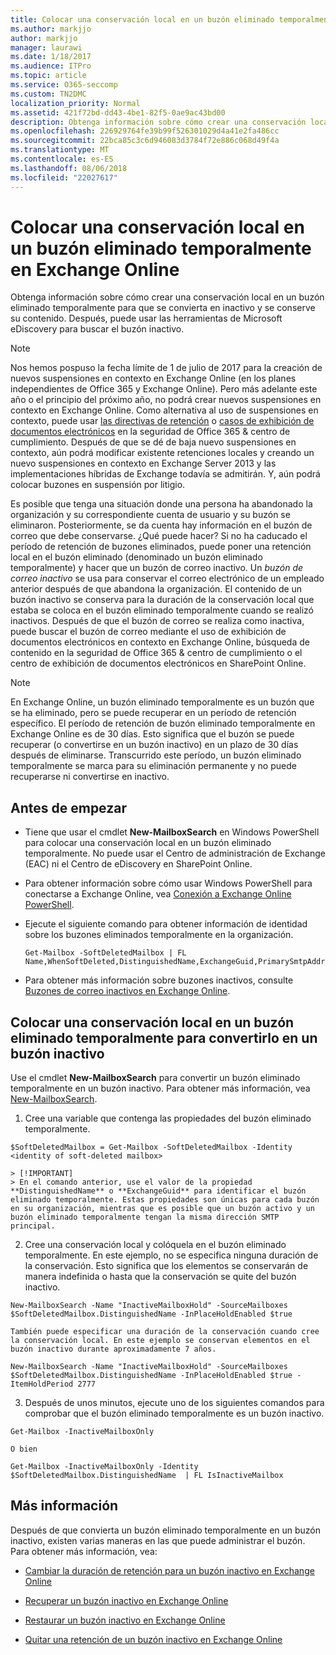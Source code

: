 ```yaml
---
title: Colocar una conservación local en un buzón eliminado temporalmente en Exchange Online
ms.author: markjjo
author: markjjo
manager: laurawi
ms.date: 1/18/2017
ms.audience: ITPro
ms.topic: article
ms.service: O365-seccomp
ms.custom: TN2DMC
localization_priority: Normal
ms.assetid: 421f72bd-dd43-4be1-82f5-0ae9ac43bd00
description: Obtenga información sobre cómo crear una conservación local en un buzón eliminado temporalmente para que se convierta en inactivo y se conserve su contenido. Después, puede usar las herramientas de Microsoft eDiscovery para buscar el buzón inactivo.
ms.openlocfilehash: 226929764fe39b99f526301029d4a41e2fa486cc
ms.sourcegitcommit: 22bca85c3c6d946083d3784f72e886c068d49f4a
ms.translationtype: MT
ms.contentlocale: es-ES
ms.lasthandoff: 08/06/2018
ms.locfileid: "22027617"
---
```

# <a name="put-an-in-place-hold-on-a-soft-deleted-mailbox-in-exchange-online"></a>Colocar una conservación local en un buzón eliminado temporalmente en Exchange Online

Obtenga información sobre cómo crear una conservación local en un buzón eliminado temporalmente para que se convierta en inactivo y se conserve su contenido. Después, puede usar las herramientas de Microsoft eDiscovery para buscar el buzón inactivo.
  
> [!NOTE]
> Nos hemos pospuso la fecha límite de 1 de julio de 2017 para la creación de nuevos suspensiones en contexto en Exchange Online (en los planes independientes de Office 365 y Exchange Online). Pero más adelante este año o el principio del próximo año, no podrá crear nuevos suspensiones en contexto en Exchange Online. Como alternativa al uso de suspensiones en contexto, puede usar [las directivas de retención](https://go.microsoft.com/fwlink/?linkid=827811) o [casos de exhibición de documentos electrónicos](https://go.microsoft.com/fwlink/?linkid=780738) en la seguridad de Office 365 &amp; centro de cumplimiento. Después de que se dé de baja nuevo suspensiones en contexto, aún podrá modificar existente retenciones locales y creando un nuevo suspensiones en contexto en Exchange Server 2013 y las implementaciones híbridas de Exchange todavía se admitirán. Y, aún podrá colocar buzones en suspensión por litigio. 
  
Es posible que tenga una situación donde una persona ha abandonado la organización y su correspondiente cuenta de usuario y su buzón se eliminaron. Posteriormente, se da cuenta hay información en el buzón de correo que debe conservarse. ¿Qué puede hacer? Si no ha caducado el período de retención de buzones eliminados, puede poner una retención local en el buzón eliminado (denominado un buzón eliminado temporalmente) y hacer que un buzón de correo inactivo. Un *buzón de correo inactivo* se usa para conservar el correo electrónico de un empleado anterior después de que abandona la organización. El contenido de un buzón inactivo se conserva para la duración de la conservación local que estaba se coloca en el buzón eliminado temporalmente cuando se realizó inactivos. Después de que el buzón de correo se realiza como inactiva, puede buscar el buzón de correo mediante el uso de exhibición de documentos electrónicos en contexto en Exchange Online, búsqueda de contenido en la seguridad de Office 365 &amp; centro de cumplimiento o el centro de exhibición de documentos electrónicos en SharePoint Online. 
  
> [!NOTE]
> En Exchange Online, un buzón eliminado temporalmente es un buzón que se ha eliminado, pero se puede recuperar en un período de retención específico. El período de retención de buzón eliminado temporalmente en Exchange Online es de 30 días. Esto significa que el buzón se puede recuperar (o convertirse en un buzón inactivo) en un plazo de 30 días después de eliminarse. Transcurrido este período, un buzón eliminado temporalmente se marca para su eliminación permanente y no puede recuperarse ni convertirse en inactivo. 
  
## <a name="before-you-begin"></a>Antes de empezar
<a name="sectionSection0"> </a>

- Tiene que usar el cmdlet **New-MailboxSearch** en Windows PowerShell para colocar una conservación local en un buzón eliminado temporalmente. No puede usar el Centro de administración de Exchange (EAC) ni el Centro de eDiscovery en SharePoint Online. 
    
- Para obtener información sobre cómo usar Windows PowerShell para conectarse a Exchange Online, vea [Conexión a Exchange Online PowerShell](https://go.microsoft.com/fwlink/p/?linkid=396554).
    
- Ejecute el siguiente comando para obtener información de identidad sobre los buzones eliminados temporalmente en la organización. 
    
  ```
  Get-Mailbox -SoftDeletedMailbox | FL Name,WhenSoftDeleted,DistinguishedName,ExchangeGuid,PrimarySmtpAddress
  ```

- Para obtener más información sobre buzones inactivos, consulte [Buzones de correo inactivos en Exchange Online](http://technet.microsoft.com/library/2f2948c5-1c5a-4643-865c-b36e4ac1414b.aspx).
    
## <a name="put-an-in-place-hold-on-a-soft-deleted-mailbox-to-make-it-an-inactive-mailbox"></a>Colocar una conservación local en un buzón eliminado temporalmente para convertirlo en un buzón inactivo
<a name="sectionSection1"> </a>

Use el cmdlet **New-MailboxSearch** para convertir un buzón eliminado temporalmente en un buzón inactivo. Para obtener más información, vea [New-MailboxSearch](http://technet.microsoft.com/library/74303b47-bb49-407c-a43b-590356eae35c.aspx).
  
1. Cree una variable que contenga las propiedades del buzón eliminado temporalmente. 
    
  ```
  $SoftDeletedMailbox = Get-Mailbox -SoftDeletedMailbox -Identity <identity of soft-deleted mailbox>
  ```

    > [!IMPORTANT]
    > En el comando anterior, use el valor de la propiedad **DistinguishedName** o **ExchangeGuid** para identificar el buzón eliminado temporalmente. Estas propiedades son únicas para cada buzón en su organización, mientras que es posible que un buzón activo y un buzón eliminado temporalmente tengan la misma dirección SMTP principal. 
  
2. Cree una conservación local y colóquela en el buzón eliminado temporalmente. En este ejemplo, no se especifica ninguna duración de la conservación. Esto significa que los elementos se conservarán de manera indefinida o hasta que la conservación se quite del buzón inactivo.
    
  ```
  New-MailboxSearch -Name "InactiveMailboxHold" -SourceMailboxes $SoftDeletedMailbox.DistinguishedName -InPlaceHoldEnabled $true
  
  ```

    También puede especificar una duración de la conservación cuando cree la conservación local. En este ejemplo se conservan elementos en el buzón inactivo durante aproximadamente 7 años.
    
  ```
  New-MailboxSearch -Name "InactiveMailboxHold" -SourceMailboxes $SoftDeletedMailbox.DistinguishedName -InPlaceHoldEnabled $true -ItemHoldPeriod 2777
  ```

3. Después de unos minutos, ejecute uno de los siguientes comandos para comprobar que el buzón eliminado temporalmente es un buzón inactivo.
    
  ```
  Get-Mailbox -InactiveMailboxOnly
  ```

    O bien
    
  ```
  Get-Mailbox -InactiveMailboxOnly -Identity $SoftDeletedMailbox.DistinguishedName  | FL IsInactiveMailbox
  ```

## <a name="more-information"></a>Más información
<a name="sectionSection2"> </a>

Después de que convierta un buzón eliminado temporalmente en un buzón inactivo, existen varias maneras en las que puede administrar el buzón. Para obtener más información, vea:
  
- [Cambiar la duración de retención para un buzón inactivo en Exchange Online](http://technet.microsoft.com/library/96eb634e-af2f-454e-8014-b698396811c4.aspx)
    
- [Recuperar un buzón inactivo en Exchange Online](http://technet.microsoft.com/library/283838b4-66ba-4c34-b221-e1a3875e1d29.aspx)
    
- [Restaurar un buzón inactivo en Exchange Online](http://technet.microsoft.com/library/1fb02feb-49e5-4485-aec5-9f1537b772b6.aspx)
    
- [Quitar una retención de un buzón inactivo en Exchange Online](http://technet.microsoft.com/library/930a98c3-cd81-4aaa-8e22-19714cb2b731.aspx)
    

